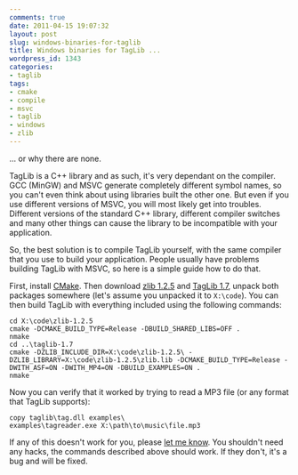 ```yaml
---
comments: true
date: 2011-04-15 19:07:32
layout: post
slug: windows-binaries-for-taglib
title: Windows binaries for TagLib ...
wordpress_id: 1343
categories:
- taglib
tags:
- cmake
- compile
- msvc
- taglib
- windows
- zlib
---
```


... or why there are none.

TagLib is a C++ library and as such, it's very dependant on the compiler. GCC (MinGW) and MSVC generate completely different symbol names, so you can't even think about using libraries built the other one. But even if you use different versions of MSVC, you will most likely get into troubles. Different versions of the standard C++ library, different compiler switches and many other things can cause the library to be incompatible with your application.

So, the best solution is to compile TagLib yourself, with the same compiler that you use to build your application. People usually have problems building TagLib with MSVC, so here is a simple guide how to do that.

First, install [CMake](http://www.cmake.org/). Then download [zlib 1.2.5](http://zlib.net/zlib125.zip) and [TagLib 1.7](http://developer.kde.org/~wheeler/files/src/taglib-1.7.tar.gz), unpack both packages somewhere (let's assume you unpacked it to `X:\code`). You can then build TagLib with everything included using the following commands:


    
    
    cd X:\code\zlib-1.2.5
    cmake -DCMAKE_BUILD_TYPE=Release -DBUILD_SHARED_LIBS=OFF .
    nmake
    cd ..\taglib-1.7
    cmake -DZLIB_INCLUDE_DIR=X:\code\zlib-1.2.5\ -DZLIB_LIBRARY=X:\code\zlib-1.2.5\zlib.lib -DCMAKE_BUILD_TYPE=Release -DWITH_ASF=ON -DWITH_MP4=ON -DBUILD_EXAMPLES=ON .
    nmake
    



Now you can verify that it worked by trying to read a MP3 file (or any format that TagLib supports):


    
    
    copy taglib\tag.dll examples\
    examples\tagreader.exe X:\path\to\music\file.mp3
    



If any of this doesn't work for you, please [let me know](https://mail.kde.org/mailman/listinfo/taglib-devel). You shouldn't need any hacks, the commands described above should work. If they don't, it's a bug and will be fixed.

